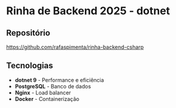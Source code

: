# Rinha de Backend 2025 - dotnet

## Repositório

https://github.com/rafaspimenta/rinha-backend-csharp

## Tecnologias

- **dotnet 9** - Performance e eficiência
- **PostgreSQL** - Banco de dados
- **Nginx** - Load balancer
- **Docker** - Containerização